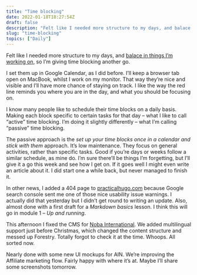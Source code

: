 ```yaml
---
title: "Time blocking"
date: 2022-01-18T18:27:54Z
draft: false
description: "Felt like I needed more structure to my days, and balace in things I’m working on, so I’m giving time blocking another go."
slug: "time-blocking"
topics: ["Daily"]
---
```


Felt like I needed more structure to my days, and [balace in things I’m working on](/updates/balance-everything/), so I’m giving time blocking another go.

I set them up in Google Calendar, as I did before. I’ll keep a browser tab open on MacBook, whilst I work on my monitor. That way they’re nice and visible and I’ll have more chance of staying on track. I like the way the red line reminds you where you are in the day, and what you should be focusing on.

I know many people like to schedule their time blocks on a daily basis. Making each block specific to certain tasks for that day – what I like to call “active” time blocking. I’m doing it slightly differently – what I’m calling “passive” time blocking. 

The passive approach is the *set up your time blocks once in a calendar and stick with them* approach. It’s low maintenance. They focus on general activities, rather than specific tasks. Good if you’re days or weeks follow a similar schedule, as mine do. I’m sure there’ll be things I’m forgetting, but I’ll give it a go this week and see how I get on. If it goes well I might even write an article about it. I did start one a while back, but never managed to finish it.

In other news, I added a 404 page to [practicalhugo.com](http://practicalhugo.com) because Google search console sent me one of those nice usability issue warnings. I actually did that yesterday but I didn’t get round to writing an update. Also, almost done with a first draft for a *Markdown basics* lesson. I think this will go in module 1 – *Up and running*. 

This afternoon I fixed the CMS for [Noba International](https://nobainternational.com/). We added multilingual support just before Christmas, which changed the content structure and messed up Forestry. Totally forgot to check it at the time. Whoops. All sorted now.

Nearly done with some new UI mockups for AIN. We’re improving the Affiliate marketing flow. Fairly happy with where it’s at. Maybe I’ll share some screenshots tomorrow.